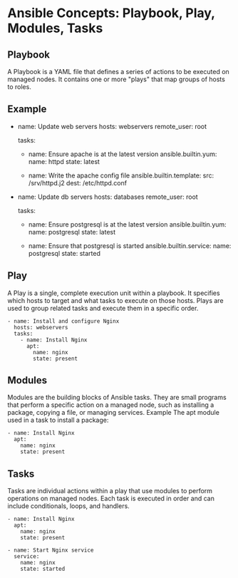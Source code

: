# Ansible Concepts: Playbook, Play, Modules, Tasks
## Playbook
A Playbook is a YAML file that defines a series of actions to be executed on managed nodes. It contains one or more "plays" that map groups of hosts to roles.

Example
---
- name: Update web servers
  hosts: webservers
  remote_user: root

  tasks:
  - name: Ensure apache is at the latest version
    ansible.builtin.yum:
      name: httpd
      state: latest

  - name: Write the apache config file
    ansible.builtin.template:
      src: /srv/httpd.j2
      dest: /etc/httpd.conf

- name: Update db servers
  hosts: databases
  remote_user: root

  tasks:
  - name: Ensure postgresql is at the latest version
    ansible.builtin.yum:
      name: postgresql
      state: latest

  - name: Ensure that postgresql is started
    ansible.builtin.service:
      name: postgresql
      state: started
## Play
A Play is a single, complete execution unit within a playbook. It specifies which hosts to target and what tasks to execute on those hosts. Plays are used to group related tasks and execute them in a specific order.
```
- name: Install and configure Nginx
  hosts: webservers
  tasks:
    - name: Install Nginx
      apt:
        name: nginx
        state: present
```
## Modules
Modules are the building blocks of Ansible tasks. They are small programs that perform a specific action on a managed node, such as installing a package, copying a file, or managing services. 
Example The apt module used in a task to install a package:
```
- name: Install Nginx
  apt:
    name: nginx
    state: present
```
## Tasks
Tasks are individual actions within a play that use modules to perform operations on managed nodes. Each task is executed in order and can include conditionals, loops, and handlers.
```
- name: Install Nginx
  apt:
    name: nginx
    state: present

- name: Start Nginx service
  service:
    name: nginx
    state: started
```

